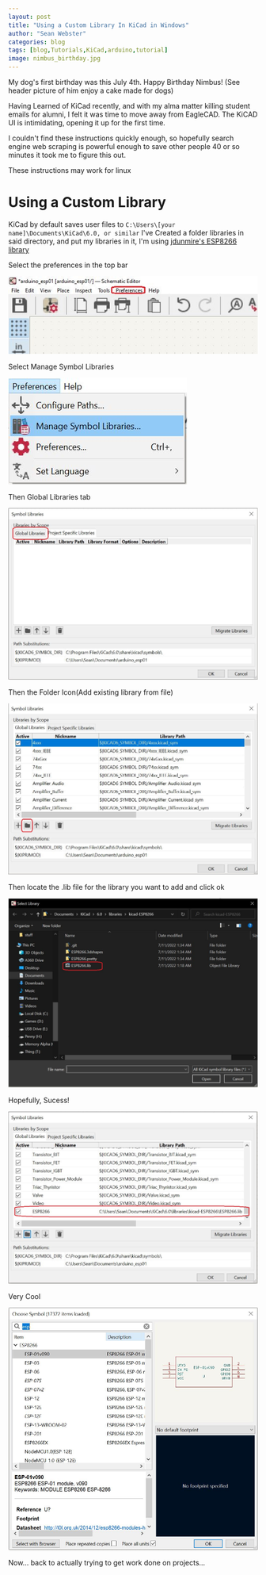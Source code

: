 ```yaml
---
layout: post
title: "Using a Custom Library In KiCad in Windows"
author: "Sean Webster"
categories: blog
tags: [blog,Tutorials,KiCad,arduino,tutorial]
image: nimbus_birthday.jpg
---
```


My dog's first birthday was this July 4th. Happy Birthday Nimbus! (See header picture of him enjoy a cake made for dogs)

Having Learned of KiCad recently, and with my alma matter killing student emails for alumni, I felt it was time to move away from EagleCAD.
The KiCAD UI is intimidating, opening it up for the first time.

I couldn't find these instructions quickly enough, so hopefully search engine web scraping is powerful enough to save other 
people 40 or so minutes it took me to figure this out.

These instructions may work for linux
# Using a Custom Library
KiCad by default saves user files to `C:\Users\[your name]\Documents\KiCad\6.0, or similar`
I've Created a folder libraries in said directory, and put my libraries in it,
I'm using [jdunmire's ESP8266 library](https://github.com/jdunmire/kicad-ESP8266)



Select the preferences in the top bar

![Preferences](../assets/img/KiCad/1.JPG)

Select Manage Symbol Libraries

![Manage Symbol Libraries](../assets/img/KiCad/2.JPG)

Then Global Libraries tab

![Global Libraries](../assets/img/KiCad/3.JPG)


Then the Folder Icon(Add existing library from file)


![Folder Icon(Add existing library from file)](../assets/img/KiCad/4.JPG)

Then locate the .lib file for the library you want to add and click ok

![your library file](../assets/img/KiCad/5.JPG)

Hopefully, Sucess!

![Success!](../assets/img/KiCad/6.JPG)


Very Cool

![Very Cool](../assets/img/KiCad/7.JPG)


Now... back to actually trying to get work done on projects...
